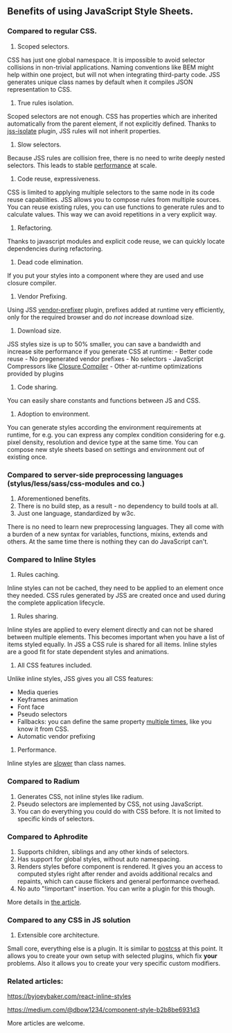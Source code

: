 ## Benefits of using JavaScript Style Sheets.

### Compared to regular CSS.

1. Scoped selectors.

  CSS has just one global namespace. It is impossible to avoid selector collisions in non-trivial applications. Naming conventions like BEM might help within one project, but will not when integrating third-party code. JSS generates unique class names by default when it compiles JSON representation to CSS.

1. True rules isolation.

  Scoped selectors are not enough. CSS has properties which are inherited automatically from the parent element, if not explicitly defined. Thanks to [jss-isolate](https://github.com/cssinjs/jss-isolate) plugin, JSS rules will not inherit properties.

1. Slow selectors.

  Because JSS rules are collision free, there is no need to write deeply nested selectors. This leads to stable [performance](./performance.md) at scale.

1. Code reuse, expressiveness.

  CSS is limited to applying multiple selectors to the same node in its code reuse capabilities.
JSS allows you to compose rules from multiple sources. You can reuse existing rules, you can use functions to generate rules and to calculate values. This way we can avoid repetitions in a very explicit way.

1. Refactoring.

  Thanks to javascript modules and explicit code reuse, we can quickly locate dependencies during refactoring.

1. Dead code elimination.

  If you put your styles into a component where they are used and use closure compiler.

1. Vendor Prefixing.

  Using JSS [vendor-prefixer](https://github.com/cssinjs/jss-vendor-prefixer) plugin, prefixes added at runtime very efficiently, only for the required browser and do *not* increase download size.

1. Download size.

  JSS styles size is up to 50% smaller, you can save a bandwidth and increase site performance if you generate CSS at runtime:
    - Better code reuse
    - No pregenerated vendor prefixes
    - No selectors
    - JavaScript Compressors like [Closure Compiler](https://closure-compiler.appspot.com)
    - Other at-runtime optimizations provided by plugins

1. Code sharing.

  You can easily share constants and functions between JS and CSS.

1. Adoption to environment.

  You can generate styles according the environment requirements at runtime, for e.g. you can express any complex condition considering for e.g. pixel density, resolution and device type at the same time. You can compose new style sheets based on settings and environment out of existing once.

### Compared to server-side preprocessing languages (stylus/less/sass/css-modules and co.)

1. Aforementioned benefits.
1. There is no build step, as a result - no dependency to build tools at all.
1. Just one language, standardized by w3c.

  There is no need to learn new preprocessing languages. They all come with a burden of a new syntax for variables, functions, mixins, extends and others. At the same time there is nothing they can do JavaScript can't.


### Compared to Inline Styles

1. Rules caching.

  Inline styles can not be cached, they need to be applied to an element once they needed. CSS rules generated by JSS are created once and used during the complete application lifecycle.

1. Rules sharing.

  Inline styles are applied to every element directly and can not be shared between multiple elements. This becomes important when you have a list of items styled equally. In JSS a CSS rule is shared for all items.
  Inline styles are a good fit for state dependent styles and animations.

1. All CSS features included.

  Unlike inline styles, JSS gives you all CSS features:
  - Media queries
  - Keyframes animation
  - Font face
  - Pseudo selectors
  - Fallbacks: you can define the same property [multiple times](./json-api.md#fallbacks), like you know it from CSS.
  - Automatic vendor prefixing

1. Performance.

Inline styles are [slower](./performance.md) than class names.

### Compared to Radium

1. Generates CSS, not inline styles like radium.
2. Pseudo selectors are implemented by CSS, not using JavaScript.
3. You can do everything you could do with CSS before. It is not limited to specific kinds of selectors.

### Compared to Aphrodite

1. Supports children, siblings and any other kinds of selectors.
2. Has support for global styles, without auto namespacing.
3. Renders styles before component is rendered. It gives you an access to computed styles right after render and avoids additional recalcs and repaints, which can cause flickers and general performance overhead.
4. No auto "!important" insertion. You can write a plugin for this though.

More details in [the article](https://github.com/Khan/aphrodite).

### Compared to any CSS in JS solution

1. Extensible core architecture.

  Small core, everything else is a plugin. It is similar to [postcss](http://postcss.org/) at this point. It allows you to create your own setup with selected plugins, which fix **your** problems. Also it allows you to create your very specific custom modifiers.

### Related articles:
https://byjoeybaker.com/react-inline-styles

https://medium.com/@dbow1234/component-style-b2b8be6931d3

More articles are welcome.
